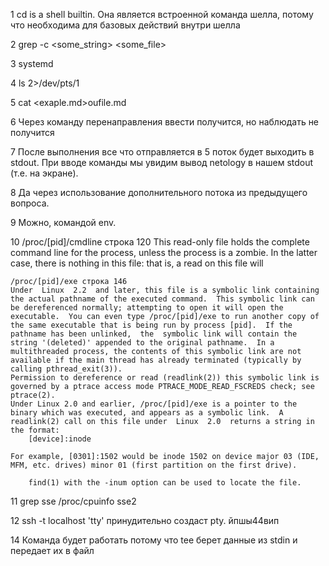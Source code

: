1   cd is a shell builtin. Она является встроенной команда шелла, потому что необходима для базовых действий внутри шелла

2   grep -c <some_string> <some_file>

3   systemd

4   ls 2>/dev/pts/1

5   cat <exaple.md>oufile.md

6   Через команду перенаправления ввести получится, но наблюдать не получится

7   После выполнения все что отправляется в 5 поток будет выходить в stdout. При вводе команды мы увидим вывод netology в нашем stdout (т.е. на экране).

8   Да через использование дополнительного потока из предыдущего вопроса. 

9   Можно, командой env.

10  /proc/[pid]/cmdline строка 120
    This read-only file holds the complete command line for the process, unless the process is a zombie.  In the latter case, there is nothing in this file: that is, a read on this file will
    
    /proc/[pid]/exe строка 146
    Under  Linux  2.2  and later, this file is a symbolic link containing the actual pathname of the executed command.  This symbolic link can be dereferenced normally; attempting to open it will open the executable.  You can even type /proc/[pid]/exe to run another copy of the same executable that is being run by process [pid].  If the pathname has been unlinked,  the  symbolic link will contain the string '(deleted)' appended to the original pathname.  In a multithreaded process, the contents of this symbolic link are not available if the main thread has already terminated (typically by calling pthread_exit(3)).
    Permission to dereference or read (readlink(2)) this symbolic link is governed by a ptrace access mode PTRACE_MODE_READ_FSCREDS check; see ptrace(2).
    Under Linux 2.0 and earlier, /proc/[pid]/exe is a pointer to the binary which was executed, and appears as a symbolic link.  A readlink(2) call on this file under  Linux  2.0  returns a string in the format:
        [device]:inode

    For example, [0301]:1502 would be inode 1502 on device major 03 (IDE, MFM, etc. drives) minor 01 (first partition on the first drive).

        find(1) with the -inum option can be used to locate the file.

11  grep sse /proc/cpuinfo 
    sse2

12  ssh -t localhost 'tty' принудительно создаст pty. 
йпшы44вип

14  Команда будет работать потому что tee берет данные из stdin и передает их в файл
